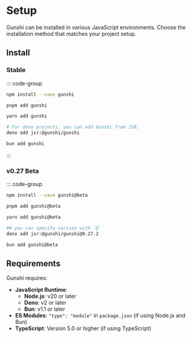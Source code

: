 # Setup

Gunshi can be installed in various JavaScript environments. Choose the installation method that matches your project setup.

## Install

### Stable

::: code-group

```sh [npm]
npm install --save gunshi
```

```sh [pnpm]
pnpm add gunshi
```

```sh [yarn]
yarn add gunshi
```

```sh [deno]
# For deno projects, you can add Gunshi from JSR:
deno add jsr:@gunshi/gunshi
```

```sh [bun]
bun add gunshi
```

:::

### v0.27 Beta

::: code-group

```sh [npm]
npm install --save gunshi@beta
```

```sh [pnpm]
pnpm add gunshi@beta
```

```sh [yarn]
yarn add gunshi@beta
```

```sh [deno]
## you can specify version with `@`
deno add jsr:@gunshi/gunshi@0.27.2
```

```sh [bun]
bun add gunshi@beta
```

## Requirements

Gunshi requires:

- **JavaScript Runtime**:
  - **Node.js**: v20 or later
  - **Deno**: v2 or later
  - **Bun**: v1.1 or later
- **ES Modules**: `"type": "module"` in `package.json` (if using Node.js and Bun)
- **TypeScript**: Version 5.0 or higher (if using TypeScript)
